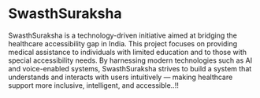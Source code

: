 # SwasthSuraksha  
SwasthSuraksha is a technology-driven initiative aimed at bridging the healthcare accessibility gap in India. This project focuses on providing medical assistance to individuals with limited education and to those with special accessibility needs. By harnessing modern technologies such as AI and voice-enabled systems, SwasthSuraksha strives to build a system that understands and interacts with users intuitively — making healthcare support more inclusive, intelligent, and accessible..!!
